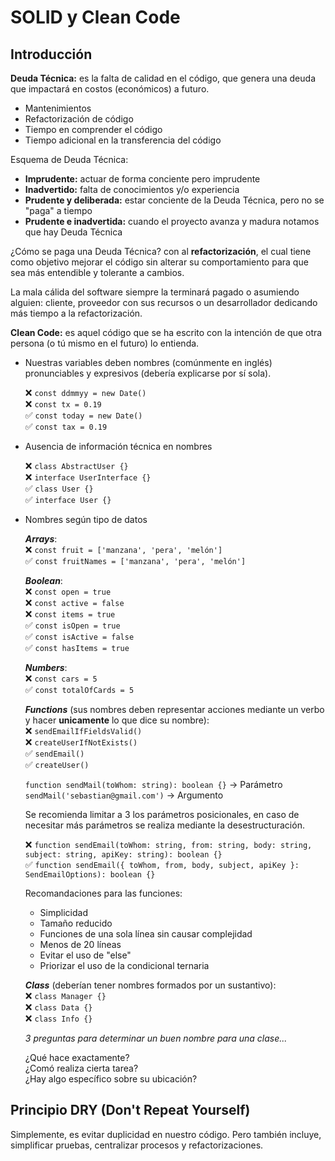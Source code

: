 # SOLID y Clean Code

## Introducción

**Deuda Técnica:** es la falta de calidad en el código, que genera una deuda que impactará en costos (económicos) a futuro.

- Mantenimientos
- Refactorización de código
- Tiempo en comprender el código
- Tiempo adicional en la transferencia del código

Esquema de Deuda Técnica:

- **Imprudente:** actuar de forma conciente pero imprudente
- **Inadvertido:** falta de conocimientos y/o experiencia
- **Prudente y deliberada:** estar conciente de la Deuda Técnica, pero no se "paga" a tiempo
- **Prudente e inadvertida:** cuando el proyecto avanza y madura notamos que hay Deuda Técnica

¿Cómo se paga una Deuda Técnica? con al **refactorización**, el cual tiene como objetivo mejorar el código sin alterar su comportamiento para que sea más entendible y tolerante a cambios.

La mala cálida del software siempre la terminará pagado o asumiendo alguien: cliente, proveedor con sus recursos o un desarrollador dedicando más tiempo a la refactorización.

**Clean Code:** es aquel código que se ha escrito con la intención de que otra persona (o tú mismo en el futuro) lo entienda.

- Nuestras variables deben nombres (comúnmente en inglés) pronunciables y expresivos (debería explicarse por sí sola).

  ❌ `const ddmmyy = new Date()`  
  ❌ `const tx = 0.19`  
  ✅ `const today = new Date()`  
  ✅ `const tax = 0.19`

- Ausencia de información técnica en nombres

  ❌ `class AbstractUser {}`  
  ❌ `interface UserInterface {}`  
  ✅ `class User {}`  
  ✅ `interface User {}`

- Nombres según tipo de datos

  **_Arrays_**:  
  ❌ `const fruit = ['manzana', 'pera', 'melón']`  
  ✅ `const fruitNames = ['manzana', 'pera', 'melón']`

  **_Boolean_**:  
  ❌ `const open = true`  
  ❌ `const active = false`  
  ❌ `const items = true`  
  ✅ `const isOpen = true`  
  ✅ `const isActive = false`  
  ✅ `const hasItems = true`

  **_Numbers_**:  
  ❌ `const cars = 5`  
  ✅ `const totalOfCards = 5`

  **_Functions_** (sus nombres deben representar acciones mediante un verbo y hacer **unicamente** lo que dice su nombre):  
  ❌ `sendEmailIfFieldsValid()`  
  ❌ `createUserIfNotExists()`  
  ✅ `sendEmail()`  
  ✅ `createUser()`

  `function sendMail(toWhom: string): boolean {}` -> Parámetro  
  `sendMail('sebastian@gmail.com')` -> Argumento

  Se recomienda limitar a 3 los parámetros posicionales, en caso de necesitar más parámetros se realiza mediante la desestructuración.

  ❌ `function sendEmail(toWhom: string, from: string, body: string, subject: string, apiKey: string): boolean {}`  
  ✅ `function sendEmail({ toWhom, from, body, subject, apiKey }: SendEmailOptions): boolean {}`

  Recomandaciones para las funciones:

  - Simplicidad
  - Tamaño reducido
  - Funciones de una sola línea sin causar complejidad
  - Menos de 20 líneas
  - Evitar el uso de "else"
  - Priorizar el uso de la condicional ternaria

  **_Class_** (deberían tener nombres formados por un sustantivo):  
  ❌ `class Manager {}`  
  ❌ `class Data {}`  
  ❌ `class Info {}`

  _3 preguntas para determinar un buen nombre para una clase..._

  ¿Qué hace exactamente?  
  ¿Comó realiza cierta tarea?  
  ¿Hay algo específico sobre su ubicación?

## Principio DRY (Don't Repeat Yourself)

Simplemente, es evitar duplicidad en nuestro código. Pero también incluye, simplificar pruebas, centralizar procesos y refactorizaciones.
